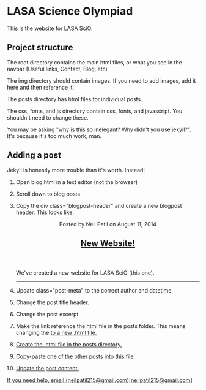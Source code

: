 # LASA Science Olympiad
This is the website for LASA SciO.

## Project structure
The root directory contains the main html files, or what you see in the navbar (Useful links, Contact, Blog, etc)

The img directory should contain images. If you need to add images, add it here and then reference it.

The posts directory has html files for individual posts.

The css, fonts, and js directory contain css, fonts, and javascript. You shouldn't need to change these.

You may be asking "why is this so inelegant? Why didn't you use jekyll?". It's because it's too much work, man. 

## Adding a post

Jekyll is honestly more trouble than it's worth. Instead:

1. Open blog.html in a text editor (not the browser)
2. Scroll down to blog posts
3. Copy the
    div class="blogpost-header"
and create a new blogpost header. This looks like:

	<div class="blogpost-header">
		    <div class="col-lg-8 col-lg-offset-1">
			<article class="post">
			    <header class="post-header">
				<span class="post-meta">
				    Posted by Neil Patil on
				    <time datetime="2014-08-11">August 11, 2014</time>
				</span>
				<h2 class="post-title"><a href="posts/new-website.html">New Website!</a>
				</h2>
			    </header>
			    <section class="post-excerpt">
				<p>We've created a new website for LASA SciO (this one).</p>
			    </section>
			</article>
			<hr class="section-heading-spacer">
			<div class="clearfix"></div>
		    </div>
		</div>

4. Update
	class="post-meta"
to the correct author and datetime.
5. Change the post title header.
6. Change the post excerpt.
7. Make the link reference the html file in the posts folder. This means changing the 
	<a href="posts/new-website.html">
to a new .html file.
8. Create the .html file in the posts directory.
9. Copy-paste one of the other posts into this file.
10. Update the post content.

If you need help, email (neilpatil215@gmail.com)[neilpatil215@gmail.com]
